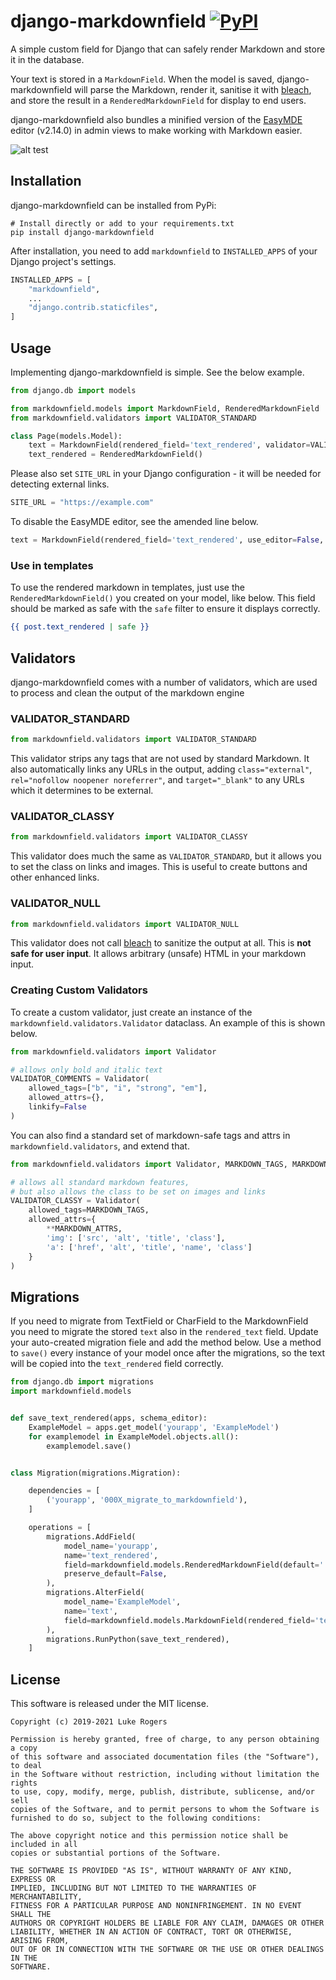 # django-markdownfield  [![PyPI](https://img.shields.io/pypi/v/django-markdownfield)](https://pypi.org/project/django-markdownfield/)
A simple custom field for Django that can safely render Markdown and store it in the database.

Your text is stored in a `MarkdownField`. When the model is saved, django-markdownfield will
parse the Markdown, render it, sanitise it with [bleach](https://github.com/mozilla/bleach), and store
the result in a `RenderedMarkdownField` for display to end users.

django-markdownfield also bundles a minified version of the [EasyMDE](https://github.com/Ionaru/easy-markdown-editor)
editor (v2.14.0) in admin views to make working with Markdown easier.

![alt test](https://raw.githubusercontent.com/dmptrluke/django-markdownfield/master/screenshots/editor.png)

## Installation

django-markdownfield can be installed from PyPi:

```console
# Install directly or add to your requirements.txt
pip install django-markdownfield
```

After installation, you need to add `markdownfield` to `INSTALLED_APPS` of your Django project's settings.

```python
INSTALLED_APPS = [
    "markdownfield",
    ...
    "django.contrib.staticfiles",
]
```

## Usage

Implementing django-markdownfield is simple. See the below example.


```python
from django.db import models

from markdownfield.models import MarkdownField, RenderedMarkdownField
from markdownfield.validators import VALIDATOR_STANDARD

class Page(models.Model):
    text = MarkdownField(rendered_field='text_rendered', validator=VALIDATOR_STANDARD)
    text_rendered = RenderedMarkdownField()
```

Please also set `SITE_URL` in your Django configuration - it will be needed for detecting
external links.

```python
SITE_URL = "https://example.com"
```

To disable the EasyMDE editor, see the amended line below.

```python
text = MarkdownField(rendered_field='text_rendered', use_editor=False, use_admin_editor=True)
```

### Use in templates

To use the rendered markdown in templates, just use the `RenderedMarkdownField()` you created on
your model, like below. This field should be marked as safe with the `safe` filter to ensure it
displays correctly.

```djangotemplate
{{ post.text_rendered | safe }}
```

## Validators
django-markdownfield comes with a number of validators, which are used to process and clean
the output of the markdown engine

### VALIDATOR_STANDARD
```python
from markdownfield.validators import VALIDATOR_STANDARD
```
This validator strips any tags that are not used by standard Markdown. It also automatically links
any URLs in the output, adding `class="external"`, `rel="nofollow noopener noreferrer"`, and
`target="_blank"` to any URLs which it determines to be external.

### VALIDATOR_CLASSY
```python
from markdownfield.validators import VALIDATOR_CLASSY
```
This validator does much the same as `VALIDATOR_STANDARD`, but it allows you to set the class on
links and images. This is useful to create buttons and other enhanced links.

### VALIDATOR_NULL
```python
from markdownfield.validators import VALIDATOR_NULL
```
This validator does not call [bleach](https://github.com/mozilla/bleach) to sanitize the output at all.
This is **not safe for user input**.  It allows arbitrary (unsafe) HTML in your markdown input.


### Creating Custom Validators
To create a custom validator, just create an instance of  the `markdownfield.validators.Validator`
dataclass. An example of this is shown below.

```python
from markdownfield.validators import Validator

# allows only bold and italic text
VALIDATOR_COMMENTS = Validator(
    allowed_tags=["b", "i", "strong", "em"],
    allowed_attrs={},
    linkify=False
)
```

You can also find a standard set of markdown-safe tags and attrs in `markdownfield.validators`, and extend
that.

```python
from markdownfield.validators import Validator, MARKDOWN_TAGS, MARKDOWN_ATTRS

# allows all standard markdown features,
# but also allows the class to be set on images and links
VALIDATOR_CLASSY = Validator(
    allowed_tags=MARKDOWN_TAGS,
    allowed_attrs={
        **MARKDOWN_ATTRS,
        'img': ['src', 'alt', 'title', 'class'],
        'a': ['href', 'alt', 'title', 'name', 'class']
    }
)
```

## Migrations

If you need to migrate from TextField or CharField to the MarkdownField you need to migrate the stored `text` also in the `rendered_text` field.
Update your auto-created migration fiele and add the method below. 
Use a method to `save()` every instance of your model once after the migrations, so the text will be copied into the `text_rendered` field correctly.

```python
from django.db import migrations
import markdownfield.models


def save_text_rendered(apps, schema_editor):
    ExampleModel = apps.get_model('yourapp', 'ExampleModel')
    for examplemodel in ExampleModel.objects.all():
        examplemodel.save()


class Migration(migrations.Migration):

    dependencies = [
        ('yourapp', '000X_migrate_to_markdownfield'),
    ]

    operations = [
        migrations.AddField(
            model_name='yourapp',
            name='text_rendered',
            field=markdownfield.models.RenderedMarkdownField(default=''),
            preserve_default=False,
        ),
        migrations.AlterField(
            model_name='ExampleModel',
            name='text',
            field=markdownfield.models.MarkdownField(rendered_field='text_rendered'),
        ),
        migrations.RunPython(save_text_rendered),
    ]
```

## License

This software is released under the MIT license.
```
Copyright (c) 2019-2021 Luke Rogers

Permission is hereby granted, free of charge, to any person obtaining a copy
of this software and associated documentation files (the "Software"), to deal
in the Software without restriction, including without limitation the rights
to use, copy, modify, merge, publish, distribute, sublicense, and/or sell
copies of the Software, and to permit persons to whom the Software is
furnished to do so, subject to the following conditions:

The above copyright notice and this permission notice shall be included in all
copies or substantial portions of the Software.

THE SOFTWARE IS PROVIDED "AS IS", WITHOUT WARRANTY OF ANY KIND, EXPRESS OR
IMPLIED, INCLUDING BUT NOT LIMITED TO THE WARRANTIES OF MERCHANTABILITY,
FITNESS FOR A PARTICULAR PURPOSE AND NONINFRINGEMENT. IN NO EVENT SHALL THE
AUTHORS OR COPYRIGHT HOLDERS BE LIABLE FOR ANY CLAIM, DAMAGES OR OTHER
LIABILITY, WHETHER IN AN ACTION OF CONTRACT, TORT OR OTHERWISE, ARISING FROM,
OUT OF OR IN CONNECTION WITH THE SOFTWARE OR THE USE OR OTHER DEALINGS IN THE
SOFTWARE.
```
